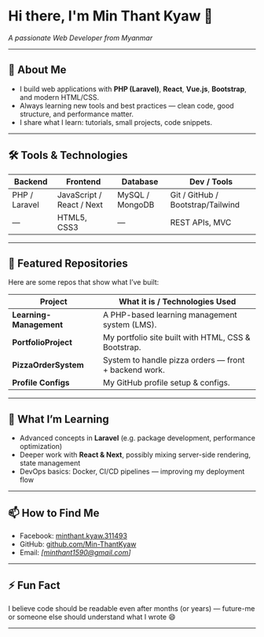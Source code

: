 # Hi there, I'm **Min Thant Kyaw** 👋  
*A passionate Web Developer from Myanmar*

---

## 🔭 About Me

- I build web applications with **PHP (Laravel)**, **React**, **Vue.js**, **Bootstrap**, and modern HTML/CSS.  
- Always learning new tools and best practices — clean code, good structure, and performance matter.  
- I share what I learn: tutorials, small projects, code snippets.

---

## 🛠️ Tools & Technologies

| Backend | Frontend | Database | Dev / Tools |
|---|---|---|---|
| PHP / Laravel | JavaScript / React / Next | MySQL / MongoDB | Git / GitHub / Bootstrap/Tailwind |
| — | HTML5, CSS3 | — | REST APIs, MVC |

---

## 📂 Featured Repositories

Here are some repos that show what I’ve built:

| Project | What it is / Technologies Used |
|---|---|
| **Learning-Management** | A PHP-based learning management system (LMS). |
| **PortfolioProject** | My portfolio site built with HTML, CSS & Bootstrap. |
| **PizzaOrderSystem** | System to handle pizza orders — front + backend work. |
| **Profile Configs** | My GitHub profile setup & configs. |

---

## 🌱 What I’m Learning

- Advanced concepts in **Laravel** (e.g. package development, performance optimization)  
- Deeper work with **React & Next**, possibly mixing server-side rendering, state management  
- DevOps basics: Docker, CI/CD pipelines — improving my deployment flow  

---

## 📫 How to Find Me

- Facebook: [minthant.kyaw.311493](https://www.facebook.com/minthant.kyaw.311493)  
- GitHub: [github.com/Min-ThantKyaw](https://github.com/Min-ThantKyaw)  
- Email: *[minthant1590@gmail.com]*

---

## ⚡ Fun Fact

I believe code should be readable even after months (or years) — future-me or someone else should understand what I wrote 😄  

---
